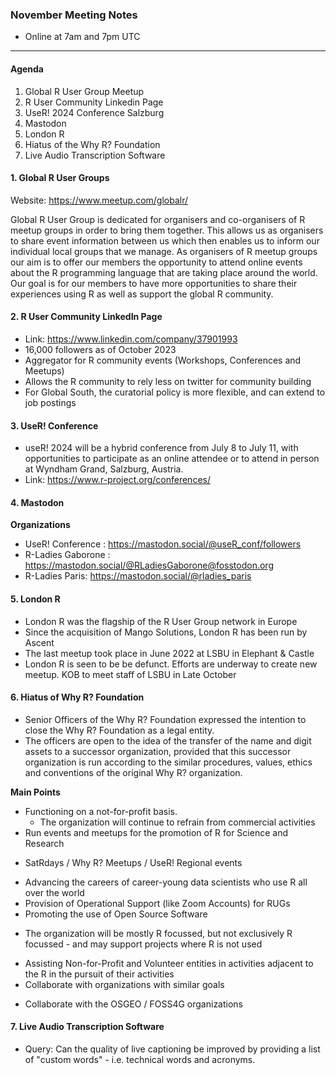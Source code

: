 ### November Meeting Notes

* Online at 7am and 7pm UTC 

----------------------------------------

#### Agenda

1. Global R User Group Meetup
2. R User Community Linkedin Page
3. UseR! 2024 Conference Salzburg
4. Mastodon
5. London R
6. Hiatus of the Why R? Foundation 
7. Live Audio Transcription Software

#### 1. Global R User Groups

Website: https://www.meetup.com/globalr/

Global R User Group is dedicated for organisers and co-organisers of R meetup groups in order to bring them together. 
This allows us as organisers to share event information between us which then enables us to inform our individual local groups that we manage.
As organisers of R meetup groups our aim is to offer our members the opportunity to attend online events about the R programming language that are taking place around the world. Our goal is for our members to have more opportunities to share their experiences using R as well as support the global R community.

#### 2. R User Community LinkedIn Page

* Link: https://www.linkedin.com/company/37901993
* 16,000 followers as of October 2023
* Aggregator for R community events (Workshops, Conferences and Meetups)
* Allows the R community to rely less on twitter for community building
* For Global South, the curatorial policy is more flexible, and can extend to job postings

#### 3. UseR! Conference

* useR! 2024 will be a hybrid conference from July 8 to July 11, with opportunities to participate as an online attendee or to attend in person at Wyndham Grand, Salzburg, Austria. 
* Link: https://www.r-project.org/conferences/
  
#### 4. Mastodon

**Organizations**

* UseR! Conference : https://mastodon.social/@useR_conf/followers
* R-Ladies Gaborone : https://mastodon.social/@RLadiesGaborone@fosstodon.org
* R-Ladies Paris: https://mastodon.social/@rladies_paris

#### 5. London R

* London R was the flagship of the R User Group network in Europe
* Since the acquisition of Mango Solutions, London R has been run by Ascent
* The last meetup took place in June 2022 at LSBU in Elephant & Castle
* London R is seen to be be defunct. Efforts are underway to create new meetup. KOB to meet staff of LSBU in Late October

#### 6. Hiatus of Why R? Foundation

* Senior Officers of the Why R? Foundation expressed the intention to close the Why R? Foundation as a legal entity.
* The officers are open to the idea of the transfer of the name and digit assets to a successor organization, provided that this successor organization is run according to the similar procedures, values, ethics and conventions of the original Why R? organization.

**Main Points**
* Functioning on a not-for-profit basis.
  -  The organization will continue to refrain from commercial activities
* Run events and meetups for the promotion of R for Science and Research
 - SatRdays / Why R? Meetups / UseR! Regional events
* Advancing the careers of career-young data scientists who use R all over the world
* Provision of Operational Support (like Zoom Accounts) for RUGs
* Promoting the use of Open Source Software 
 - The organization will be mostly R focussed, but not exclusively R focussed - and may support projects where R is not used
* Assisting Non-for-Profit and Volunteer entities in activities adjacent to the R in the pursuit of their activities
* Collaborate with organizations with similar goals 
 - Collaborate with the OSGEO / FOSS4G organizations

#### 7. Live Audio Transcription Software

* Query:  Can the quality of live captioning be improved by providing a list of "custom words" - i.e. technical words and acronyms.
